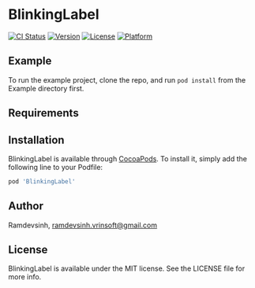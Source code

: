 # BlinkingLabel

[![CI Status](https://img.shields.io/travis/Ramdevsinh/BlinkingLabel.svg?style=flat)](https://travis-ci.org/Ramdevsinh/BlinkingLabel)
[![Version](https://img.shields.io/cocoapods/v/BlinkingLabel.svg?style=flat)](https://cocoapods.org/pods/BlinkingLabel)
[![License](https://img.shields.io/cocoapods/l/BlinkingLabel.svg?style=flat)](https://cocoapods.org/pods/BlinkingLabel)
[![Platform](https://img.shields.io/cocoapods/p/BlinkingLabel.svg?style=flat)](https://cocoapods.org/pods/BlinkingLabel)

## Example

To run the example project, clone the repo, and run `pod install` from the Example directory first.

## Requirements

## Installation

BlinkingLabel is available through [CocoaPods](https://cocoapods.org). To install
it, simply add the following line to your Podfile:

```ruby
pod 'BlinkingLabel'
```

## Author

Ramdevsinh, ramdevsinh.vrinsoft@gmail.com

## License

BlinkingLabel is available under the MIT license. See the LICENSE file for more info.

